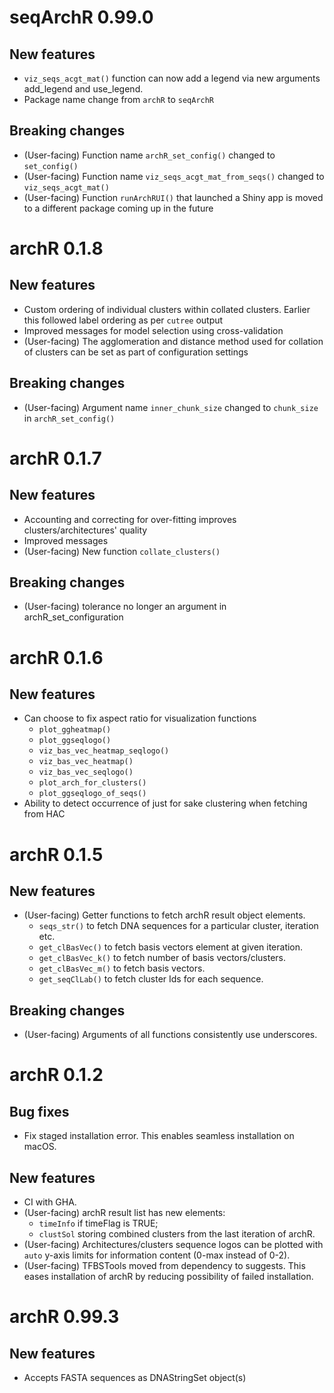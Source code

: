 # seqArchR 0.99.0

## New features
* `viz_seqs_acgt_mat()` function can now add a legend via new arguments 
   add_legend and use_legend.
* Package name change from `archR` to `seqArchR`


## Breaking changes
* (User-facing) Function name `archR_set_config()` changed to `set_config()`
* (User-facing) Function name `viz_seqs_acgt_mat_from_seqs()` changed to 
  `viz_seqs_acgt_mat()`
* (User-facing) Function `runArchRUI()` that launched a Shiny app is moved to 
  a different package coming up in the future

# archR 0.1.8

## New features
* Custom ordering of individual clusters within collated clusters. Earlier this 
followed label ordering as per `cutree` output
* Improved messages for model selection using cross-validation
* (User-facing) The agglomeration and distance method used for collation of 
clusters can be set as part of configuration settings

## Breaking changes
* (User-facing) Argument name `inner_chunk_size` changed to `chunk_size` in 
  `archR_set_config()`


# archR 0.1.7

## New features
* Accounting and correcting for over-fitting improves clusters/architectures' 
quality
* Improved messages
* (User-facing) New function `collate_clusters()`

## Breaking changes
* (User-facing) tolerance no longer an argument in archR_set_configuration


# archR 0.1.6

## New features
* Can choose to fix aspect ratio for visualization functions
  - `plot_ggheatmap()`
  - `plot_ggseqlogo()`
  - `viz_bas_vec_heatmap_seqlogo()`
  - `viz_bas_vec_heatmap()`
  - `viz_bas_vec_seqlogo()`
  - `plot_arch_for_clusters()`
  - `plot_ggseqlogo_of_seqs()`
* Ability to detect occurrence of just for sake clustering when fetching from 
  HAC

# archR 0.1.5

## New features
* (User-facing) Getter functions to fetch archR result object elements.
  - `seqs_str()` to fetch DNA sequences for a particular cluster, iteration etc.
  - `get_clBasVec()` to fetch basis vectors element at given iteration.
  - `get_clBasVec_k()` to fetch number of basis vectors/clusters.
  - `get_clBasVec_m()` to fetch basis vectors.
  - `get_seqClLab()` to fetch cluster Ids for each sequence.
  
## Breaking changes
* (User-facing) Arguments of all functions consistently use underscores.


# archR 0.1.2 

## Bug fixes
* Fix staged installation error. This enables seamless installation on macOS.

## New features
* CI with GHA.
* (User-facing) archR result list has new elements:
  - `timeInfo` if timeFlag is TRUE;
  - `clustSol` storing combined clusters from the last iteration of archR.
* (User-facing) Architectures/clusters sequence logos can be plotted with 
`auto` y-axis limits for information content (0-max instead of 0-2).
* (User-facing) TFBSTools moved from dependency to suggests. This eases 
installation of archR by reducing possibility of failed installation.


# archR 0.99.3
## New features
* Accepts FASTA sequences as DNAStringSet object(s)

